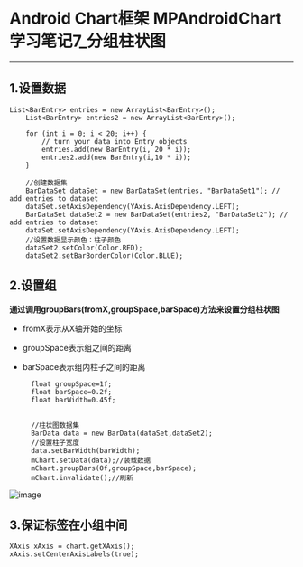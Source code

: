 # Android Chart框架 MPAndroidChart学习笔记7_分组柱状图
---
## 1.设置数据 ##

	List<BarEntry> entries = new ArrayList<BarEntry>();
        List<BarEntry> entries2 = new ArrayList<BarEntry>();

        for (int i = 0; i < 20; i++) {
            // turn your data into Entry objects
            entries.add(new BarEntry(i, 20 * i));
            entries2.add(new BarEntry(i,10 * i));
        }

        //创建数据集
        BarDataSet dataSet = new BarDataSet(entries, "BarDataSet1"); // add entries to dataset
        dataSet.setAxisDependency(YAxis.AxisDependency.LEFT);
        BarDataSet dataSet2 = new BarDataSet(entries2, "BarDataSet2"); // add entries to dataset
        dataSet.setAxisDependency(YAxis.AxisDependency.LEFT);
        //设置数据显示颜色：柱子颜色
        dataSet2.setColor(Color.RED);
        dataSet2.setBarBorderColor(Color.BLUE);

## 2.设置组 ##

**通过调用groupBars(fromX,groupSpace,barSpace)方法来设置分组柱状图**

- fromX表示从X轴开始的坐标
- groupSpace表示组之间的距离
- barSpace表示组内柱子之间的距离

		float groupSpace=1f;
        float barSpace=0.2f;
        float barWidth=0.45f;


        //柱状图数据集
        BarData data = new BarData(dataSet,dataSet2);
        //设置柱子宽度
        data.setBarWidth(barWidth);
        mChart.setData(data);//装载数据
        mChart.groupBars(0f,groupSpace,barSpace);
        mChart.invalidate();//刷新
	
![image](https://camo.githubusercontent.com/8b2f6996b19725410e02c85f16b93ed94478bdd9/68747470733a2f2f7261772e6769746875622e636f6d2f5068696c4a61792f4d5043686172742f6d61737465722f73637265656e73686f74732f67726f757065645f62617263686172745f77696b692e706e67)

## 3.保证标签在小组中间 ##
	XAxis xAxis = chart.getXAxis();
	xAxis.setCenterAxisLabels(true);
